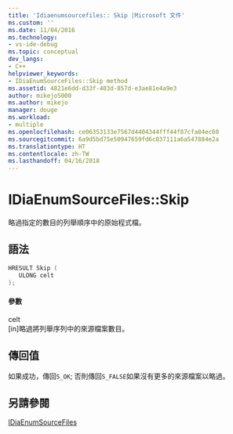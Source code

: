 ```yaml
---
title: 'Idiaenumsourcefiles:: Skip |Microsoft 文件'
ms.custom: ''
ms.date: 11/04/2016
ms.technology:
- vs-ide-debug
ms.topic: conceptual
dev_langs:
- C++
helpviewer_keywords:
- IDiaEnumSourceFiles::Skip method
ms.assetid: 4821e6dd-d33f-403d-857d-e3ae81e4a9e3
author: mikejo5000
ms.author: mikejo
manager: douge
ms.workload:
- multiple
ms.openlocfilehash: ce06353133e7567d4404344fff44f87cfa84ec60
ms.sourcegitcommit: 6a9d5bd75e50947659fd6c837111a6a547884e2a
ms.translationtype: HT
ms.contentlocale: zh-TW
ms.lasthandoff: 04/16/2018
---
```

# <a name="idiaenumsourcefilesskip"></a>IDiaEnumSourceFiles::Skip
略過指定的數目的列舉順序中的原始程式檔。  
  
## <a name="syntax"></a>語法  
  
```C++  
HRESULT Skip (   
   ULONG celt  
);  
```  
  
#### <a name="parameters"></a>參數  
 celt  
 [in]略過將列舉序列中的來源檔案數目。  
  
## <a name="return-value"></a>傳回值  
 如果成功，傳回`S_OK`; 否則傳回`S_FALSE`如果沒有更多的來源檔案以略過。  
  
## <a name="see-also"></a>另請參閱  
 [IDiaEnumSourceFiles](../../debugger/debug-interface-access/idiaenumsourcefiles.md)